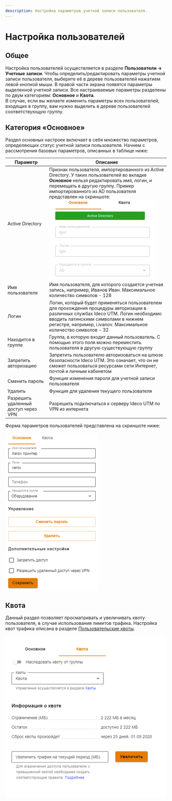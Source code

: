 ```yaml
---
description: Настройка параметров учетной записи пользователя.
---
```


# Настройка пользователей

## Общее

Настройка пользователей осуществляется в разделе **Пользователи -> Учетные записи**. Чтобы определить/редактировать параметры учетной записи пользователя, выберите её в дереве пользователей нажатием левой кнопкой мыши. В правой части экрана появятся параметры выделенной учетной записи. Все настраиваемые параметры разделены по двум категориям: **Основное** и **Квота**. \
В случае, если вы желаете изменить параметры всех пользователей, входящих в группу, вам нужно выделить в дереве пользователей соответствующую группу. 

## Категория «Основное»

Раздел основных настроек включает в себя множество параметров, определяющих статус учетной записи пользователя. Начнем с рассмотрения базовых параметров, описанных в таблице ниже:

| Параметр     | Описание         |
| ----------- | ----------------------------------- |
| Active Directory                     | Признак пользователя, импортированного из Active Directory. У таких пользователей во вкладке **Основное** нельзя редактировать имя, логин, и перемещать в другую группу. Пример импортированного из AD пользователя представлен на скриншоте: ![adbased.png](../../../.gitbook/assets/adbased.png) |
| Имя пользователя                     | Имя пользователя, для которого создается учетная запись, например, Иванов Иван. Максимальное количество символов - 128                                                                                                                                                                             |
| Логин                                | Логин, который будет применяться пользователем для прохождения процедуры авторизации в различных службах Ideco UTM. Логин необходимо вводить латинскими символами в нижнем регистре, например, i.ivanov. Максимальное количество символов - 32                                                     |
| Находится в группе                   | Группа, в которую входит данный пользователь. С помощью этого поля можно переместить пользователя в другую существующую группу                                                                                                                                                                     |
| Запретить авторизацию                | Запретить пользователю авторизоваться на шлюзе безопасности Ideco UTM. Это означает, что он не сможет пользоваться ресурсами сети Интернет, почтой и личным кабинетом                 |
| Сменить пароль           | Функция изменения пароля для учетной записи пользователя         |
| Удалить                  | Функция для удаления текущего пользователя               |
| Разрешить удаленный доступ через VPN | Разрешить подключаться к серверу Ideco UTM по VPN из интернета                 |

Форма параметров пользователей представлена на скриншоте ниже:

![](../../../.gitbook/assets/userform.png)

## Квота

Данный раздел позволяет просматривать и увеличивать квоту пользователя, в случае использования лимитов трафика. Настройка квот трафика описана в разделе [Пользовательские квоты](../../access-rules/quotas.md#nastroika-polzovatelya-i-gruppy).

![](../../../.gitbook/assets/quota.png)
